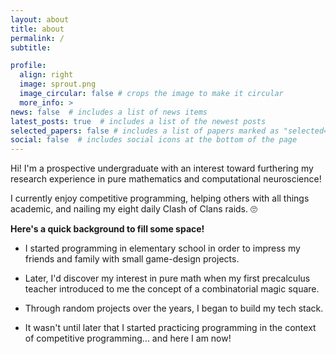 ```yaml
---
layout: about
title: about
permalink: /
subtitle:

profile:
  align: right
  image: sprout.png
  image_circular: false # crops the image to make it circular
  more_info: >
news: false  # includes a list of news items
latest_posts: true  # includes a list of the newest posts
selected_papers: false # includes a list of papers marked as "selected={true}"
social: false  # includes social icons at the bottom of the page
---
```


Hi! I'm a prospective undergraduate with an interest toward furthering my research experience in pure mathematics and computational neuroscience!

I currently enjoy competitive programming, helping others with all things academic, and nailing my eight daily Clash of Clans raids. 🙄

**Here's a quick background to fill some space!**
- I started programming in elementary school in order to impress my friends and family with small game-design projects.

- Later, I'd discover my interest in pure math when my first precalculus teacher introduced to me the concept of a combinatorial magic square.

- Through random projects over the years, I began to build my tech stack.

- It wasn't until later that I started practicing programming in the context of competitive programming... and here I am now!